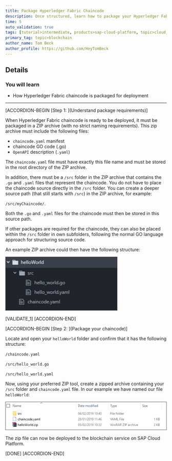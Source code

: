 ```yaml
---
title: Package Hyperledger Fabric Chaincode
description: Once structured, learn how to package your Hyperledger Fabric chaincode ready for deployment.
time: 5
auto_validation: true
tags: [tutorial>intermediate, products>sap-cloud-platform, topic>cloud, topic>blockchain]
primary_tag: topic>blockchain
author_name: Tom Beck
author_profile: https://github.com/HeyTomBeck
---
```


## Details
### You will learn
  - How Hyperledger Fabric chaincode is packaged for deployment

---

[ACCORDION-BEGIN [Step 1: ](Understand package requirements)]

When Hyperledger Fabric chaincode is ready to be deployed, it must be packaged in a ZIP archive (with no strict naming requirements). This zip archive must include the following files:

- `chaincode.yaml` manifest
- chaincode GO code (.go)
- `OpenAPI` description (`.yaml`)

The `chaincode.yaml` file must have exactly this file name and must be stored in the root directory of the ZIP archive.

In addition, there must be a `/src` folder in the ZIP archive that contains the `.go` and `.yaml` files that represent the chaincode. You do not have to place the chaincode source directly in the `/src` folder. You can create a deeper source path (that still starts with `/src`) in the ZIP archive, for example:

`/src/myChaincode/`.

Both the `.go` and `.yaml` files for the chaincode must then be stored in this source path.

If other packages are required for the chaincode, they can also be placed within the `/src` folder in own subfolders, following the normal GO language approach for structuring source code.

An example ZIP archive could then have the following structure:

![Image depicting example chaincode structure](01--Example.png)

[VALIDATE_1]
[ACCORDION-END]

[ACCORDION-BEGIN [Step 2: ](Package your chaincode)]

Locate and open your `helloWorld` folder and confirm that it has the following structure:

`/chaincode.yaml`

`/src/hello_world.go`

`/src/hello_world.yaml`

Now, using your preferred ZIP tool, create a zipped archive containing your `/src` folder and `chaincode.yaml` file. In our example we have named our file `helloWorld`:

![Image depicting zipped archive](02--Zipped.png)

The zip file can now be deployed to the blockchain service on SAP Cloud Platform.


[DONE]
[ACCORDION-END]
